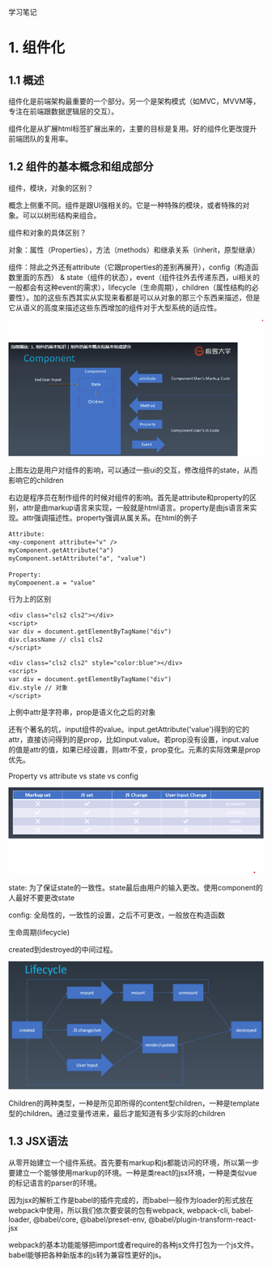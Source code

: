 学习笔记

# 1. 组件化

## 1.1 概述

组件化是前端架构最重要的一个部分。另一个是架构模式（如MVC，MVVM等，专注在前端跟数据逻辑层的交互）。

组件化是从扩展html标签扩展出来的，主要的目标是复用。好的组件化更改提升前端团队的复用率。

## 1.2 组件的基本概念和组成部分

组件，模块，对象的区别？

概念上侧重不同。组件是跟UI强相关的。它是一种特殊的模块，或者特殊的对象。可以以树形结构来组合。

组件和对象的具体区别？

对象：属性（Properties），方法（methods）和继承关系（inherit，原型继承）

组件：除此之外还有attribute（它跟properties的差别再展开），config（构造函数里面的东西） & state（组件的状态），event（组件往外去传递东西，ui相关的一般都会有这种event的需求），lifecycle（生命周期），children（属性结构的必要性）。加的这些东西其实从实现来看都是可以从对象的那三个东西来描述，但是它从语义的高度来描述这些东西增加的组件对于大型系统的适应性。 

![组件](../resource/component.png)

上图左边是用户对组件的影响，可以通过一些ui的交互，修改组件的state，从而影响它的children

右边是程序员在制作组件的时候对组件的影响。首先是attribute和property的区别，attr是由markup语言来实现，一般就是html语言。property是由js语言来实现。attr强调描述性。property强调从属关系。在html的例子

```
Attribute:
<my-component attribute="v" />
myComponent.getAttribute("a")
myComponent.setAttribute("a", "value")

Property:
myCompoenent.a = "value"
```

行为上的区别

```
<div class="cls2 cls2"></div>
<script>
var div = document.getElementByTagName("div")
div.className // cls1 cls2
</script>
```

```
<div class="cls2 cls2" style="color:blue"></div>
<script>
var div = document.getElementByTagName("div")
div.style // 对象
</script>
```

上例中attr是字符串，prop是语义化之后的对象

还有个著名的坑，input组件的value。input.getAttribute('value')得到的它的attr，直接访问得到的是prop，比如input.value。若prop没有设置，input.value的值是attr的值，如果已经设置，则attr不变，prop变化。元素的实际效果是prop优先。

Property vs attribute vs state vs config

![组件的内部状态](../resource/component-state.png)

state: 为了保证state的一致性。state最后由用户的输入更改。使用component的人最好不要更改state

config: 全局性的，一致性的设置，之后不可更改，一般放在构造函数

生命周期(lifecycle)

created到destroyed的中间过程。

![生命周期](../resource/lifecycle.png)

Children的两种类型，一种是所见即所得的content型children，一种是template型的children。通过变量传进来，最后才能知道有多少实际的children

## 1.3 JSX语法

从零开始建立一个组件系统。首先要有markup和js都能访问的环境，所以第一步要建立一个能够使用markup的环境。一种是类react的jsx环境，一种是类似vue的标记语言的parser的环境。

因为jsx的解析工作是babel的插件完成的，而babel一般作为loader的形式放在webpack中使用，所以我们依次要安装的包有webpack, webpack-cli, babel-loader, @babel/core, @babel/preset-env, @babel/plugin-transform-react-jsx

webpack的基本功能能够把import或者require的各种js文件打包为一个js文件。babel能够把各种新版本的js转为兼容性更好的js。

